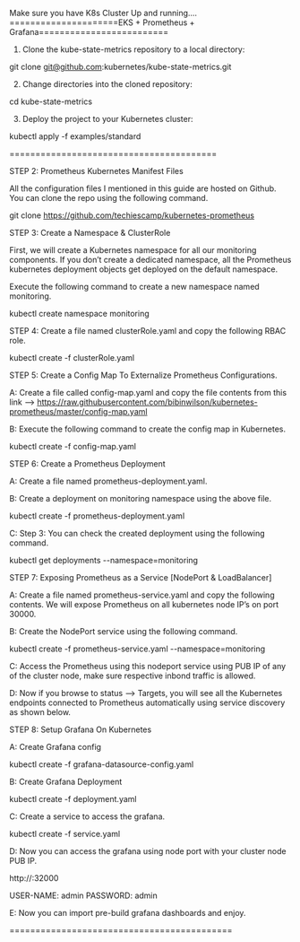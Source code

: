 Make sure you have K8s Cluster Up and running....
=====================EKS + Prometheus + Grafana=========================

1. Clone the kube-state-metrics repository to a local directory:

git clone git@github.com:kubernetes/kube-state-metrics.git

2. Change directories into the cloned repository:

cd kube-state-metrics	

3. Deploy the project to your Kubernetes cluster:

kubectl apply -f examples/standard

========================================

STEP 2: Prometheus Kubernetes Manifest Files

All the configuration files I mentioned in this guide are hosted on Github. You can clone the repo using the following command.

git clone https://github.com/techiescamp/kubernetes-prometheus


STEP 3: Create a Namespace & ClusterRole

First, we will create a Kubernetes namespace for all our monitoring components. If you don’t create a dedicated namespace, all the Prometheus kubernetes deployment objects get deployed on the default namespace.

Execute the following command to create a new namespace named monitoring.

kubectl create namespace monitoring

STEP 4: Create a file named clusterRole.yaml and copy the following RBAC role.

kubectl create -f clusterRole.yaml


STEP 5: Create a Config Map To Externalize Prometheus Configurations.

A: Create a file called config-map.yaml and copy the file contents from this link –> https://raw.githubusercontent.com/bibinwilson/kubernetes-prometheus/master/config-map.yaml

B:  Execute the following command to create the config map in Kubernetes.

kubectl create -f config-map.yaml


STEP 6: Create a Prometheus Deployment

A: Create a file named prometheus-deployment.yaml.

B: Create a deployment on monitoring namespace using the above file.

kubectl create  -f prometheus-deployment.yaml 

C: Step 3: You can check the created deployment using the following command.

kubectl get deployments --namespace=monitoring

 
STEP 7: Exposing Prometheus as a Service [NodePort & LoadBalancer]

A: Create a file named prometheus-service.yaml and copy the following contents. We will expose Prometheus on all kubernetes node IP’s on port 30000.

B: Create the NodePort service using the following command.

kubectl create -f prometheus-service.yaml --namespace=monitoring

C: Access the Prometheus using this nodeport service using PUB IP of any of the cluster node, make sure respective inbond traffic is allowed.

D: Now if you browse to status --> Targets, you will see all the Kubernetes endpoints connected to Prometheus automatically using service discovery as shown below.



STEP 8: Setup Grafana On Kubernetes

A: Create Grafana config 

kubectl create -f grafana-datasource-config.yaml

B: Create Grafana Deployment

kubectl create -f deployment.yaml

C: Create a service to access the grafana.

kubectl create -f service.yaml

D: Now you can access the grafana using node port with your cluster node PUB IP.

http://<your-node-ip>:32000

USER-NAME: admin
PASSWORD: admin

E: Now you can import pre-build grafana dashboards and enjoy.

===========================================
